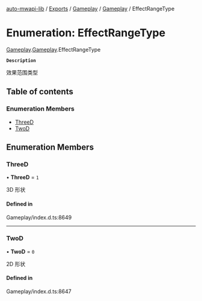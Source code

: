 [auto-mwapi-lib](../README.md) / [Exports](../modules.md) / [Gameplay](../modules/Gameplay.md) / [Gameplay](../modules/Gameplay.Gameplay.md) / EffectRangeType

# Enumeration: EffectRangeType

[Gameplay](../modules/Gameplay.md).[Gameplay](../modules/Gameplay.Gameplay.md).EffectRangeType

**`Description`**

效果范围类型

## Table of contents

### Enumeration Members

- [ThreeD](Gameplay.Gameplay.EffectRangeType.md#threed)
- [TwoD](Gameplay.Gameplay.EffectRangeType.md#twod)

## Enumeration Members

### ThreeD

• **ThreeD** = `1`

3D 形状

#### Defined in

Gameplay/index.d.ts:8649

---

### TwoD

• **TwoD** = `0`

2D 形状

#### Defined in

Gameplay/index.d.ts:8647
